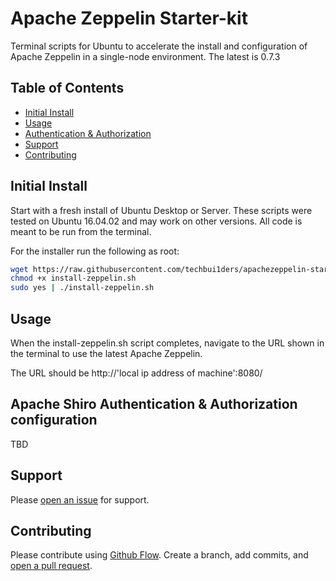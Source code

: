 # Apache Zeppelin Starter-kit

Terminal scripts for Ubuntu to accelerate the install and configuration of Apache Zeppelin in a single-node environment. The latest is 0.7.3

## Table of Contents

- [Initial Install](#Initial-Install)
- [Usage](#usage)
- [Authentication & Authorization](#Apache-Shiro-Authentication-&-Authorization-configuration)
- [Support](#support)
- [Contributing](#contributing)

## Initial Install

Start with a fresh install of Ubuntu Desktop or Server. These scripts were tested on Ubuntu 16.04.02 and may work on other versions. All code is meant to be run from the terminal.

For the installer run the following as root:

```sh
wget https://raw.githubusercontent.com/techbui1ders/apachezeppelin-starterkit/master/latest/install-zeppelin.sh
chmod +x install-zeppelin.sh
sudo yes | ./install-zeppelin.sh
```

## Usage

When the install-zeppelin.sh script completes, navigate to the URL shown in the terminal to use the latest Apache Zeppelin.

The URL should be http://'local ip address of machine':8080/

## Apache Shiro Authentication & Authorization configuration

TBD

## Support

Please [open an issue](https://github.com/balexbyrd/zeppelin-starterkit/issues/new) for support.

## Contributing

Please contribute using [Github Flow](https://guides.github.com/introduction/flow/). Create a branch, add commits, and [open a pull request](https://github.com/fraction/readme-boilerplate/compare/).
